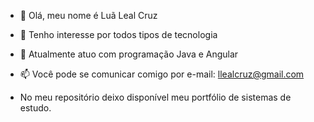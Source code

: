 - 👋 Olá, meu nome é Luã Leal Cruz
- 👀 Tenho interesse por todos tipos de tecnologia
- 🌱 Atualmente atuo com programação Java e Angular
- 📫 Você pode se comunicar comigo por e-mail: llealcruz@gmail.com

- No meu repositório deixo disponível meu portfólio de sistemas de estudo.
